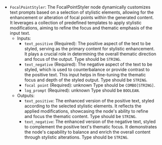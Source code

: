 - `FocalPointStyler`: The FocalPointStyler node dynamically customizes text prompts based on a selection of stylistic elements, allowing for the enhancement or alteration of focal points within the generated content. It leverages a collection of predefined templates to apply stylistic modifications, aiming to refine the focus and thematic emphasis of the input text.
    - Inputs:
        - `text_positive` (Required): The positive aspect of the text to be styled, serving as the primary content for stylistic enhancement. It plays a crucial role in determining the overall thematic direction and focus of the output. Type should be `STRING`.
        - `text_negative` (Required): The negative aspect of the text to be styled, which is used to counterbalance or provide contrast to the positive text. This input helps in fine-tuning the thematic focus and depth of the styled output. Type should be `STRING`.
        - `focal point` (Required): unknown Type should be `COMBO[STRING]`.
        - `log_prompt` (Required): unknown Type should be `BOOLEAN`.
    - Outputs:
        - `text_positive`: The enhanced version of the positive text, styled according to the selected stylistic elements. It reflects the applied modifications, showcasing the node's ability to refine and focus the thematic content. Type should be `STRING`.
        - `text_negative`: The enhanced version of the negative text, styled to complement the positive text's thematic focus. It demonstrates the node's capability to balance and enrich the overall content through stylistic alterations. Type should be `STRING`.
